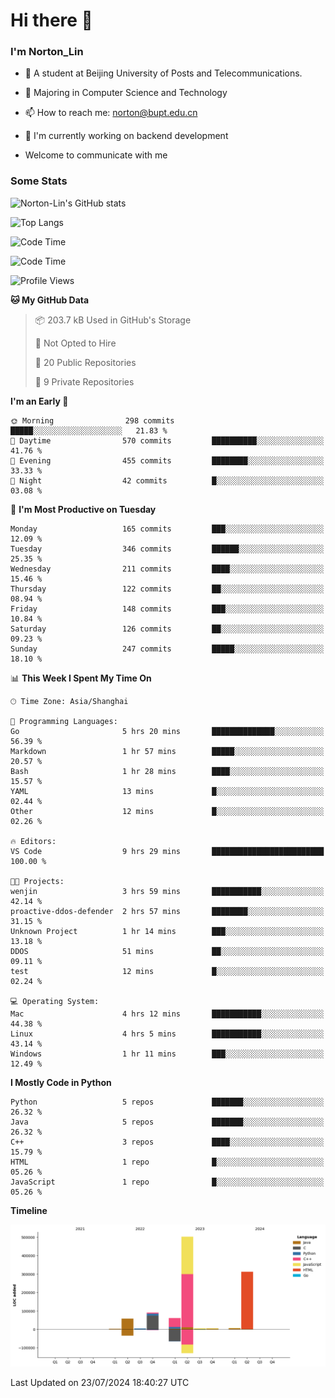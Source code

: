 
# Hi there 👋

### I'm Norton_Lin
- 🏫 A student at Beijing University of Posts and Telecommunications.
- 🌱 Majoring in Computer Science and Technology
- 📫 How to reach me: norton@bupt.edu.cn
- 🌱 I'm currently working on backend development

- Welcome to communicate with me

### Some Stats
![Norton-Lin's GitHub stats](https://github-readme-stats.vercel.app/api?username=Norton-Lin&count_private=true&show_icons=true&theme=radical)

![Top Langs](https://github-readme-stats.vercel.app/api/top-langs/?username=Norton-Lin&langs_count=10&layout=compact)

![Code Time](https://github-readme-stats.vercel.app/api/wakatime?username=Norton_Lin)

<!--START_SECTION:waka-->
![Code Time](http://img.shields.io/badge/Code%20Time-744%20hrs%2012%20mins-blue)

![Profile Views](http://img.shields.io/badge/Profile%20Views-6-blue)

**🐱 My GitHub Data** 

> 📦 203.7 kB Used in GitHub's Storage 
 > 
> 🚫 Not Opted to Hire
 > 
> 📜 20 Public Repositories 
 > 
> 🔑 9 Private Repositories 
 > 
**I'm an Early 🐤** 

```text
🌞 Morning                298 commits         █████░░░░░░░░░░░░░░░░░░░░   21.83 % 
🌆 Daytime                570 commits         ██████████░░░░░░░░░░░░░░░   41.76 % 
🌃 Evening                455 commits         ████████░░░░░░░░░░░░░░░░░   33.33 % 
🌙 Night                  42 commits          █░░░░░░░░░░░░░░░░░░░░░░░░   03.08 % 
```
📅 **I'm Most Productive on Tuesday** 

```text
Monday                   165 commits         ███░░░░░░░░░░░░░░░░░░░░░░   12.09 % 
Tuesday                  346 commits         ██████░░░░░░░░░░░░░░░░░░░   25.35 % 
Wednesday                211 commits         ████░░░░░░░░░░░░░░░░░░░░░   15.46 % 
Thursday                 122 commits         ██░░░░░░░░░░░░░░░░░░░░░░░   08.94 % 
Friday                   148 commits         ███░░░░░░░░░░░░░░░░░░░░░░   10.84 % 
Saturday                 126 commits         ██░░░░░░░░░░░░░░░░░░░░░░░   09.23 % 
Sunday                   247 commits         █████░░░░░░░░░░░░░░░░░░░░   18.10 % 
```


📊 **This Week I Spent My Time On** 

```text
🕑︎ Time Zone: Asia/Shanghai

💬 Programming Languages: 
Go                       5 hrs 20 mins       ██████████████░░░░░░░░░░░   56.39 % 
Markdown                 1 hr 57 mins        █████░░░░░░░░░░░░░░░░░░░░   20.57 % 
Bash                     1 hr 28 mins        ████░░░░░░░░░░░░░░░░░░░░░   15.57 % 
YAML                     13 mins             █░░░░░░░░░░░░░░░░░░░░░░░░   02.44 % 
Other                    12 mins             █░░░░░░░░░░░░░░░░░░░░░░░░   02.26 % 

🔥 Editors: 
VS Code                  9 hrs 29 mins       █████████████████████████   100.00 % 

🐱‍💻 Projects: 
wenjin                   3 hrs 59 mins       ███████████░░░░░░░░░░░░░░   42.14 % 
proactive-ddos-defender  2 hrs 57 mins       ████████░░░░░░░░░░░░░░░░░   31.15 % 
Unknown Project          1 hr 14 mins        ███░░░░░░░░░░░░░░░░░░░░░░   13.18 % 
DDOS                     51 mins             ██░░░░░░░░░░░░░░░░░░░░░░░   09.11 % 
test                     12 mins             █░░░░░░░░░░░░░░░░░░░░░░░░   02.24 % 

💻 Operating System: 
Mac                      4 hrs 12 mins       ███████████░░░░░░░░░░░░░░   44.38 % 
Linux                    4 hrs 5 mins        ███████████░░░░░░░░░░░░░░   43.14 % 
Windows                  1 hr 11 mins        ███░░░░░░░░░░░░░░░░░░░░░░   12.49 % 
```

**I Mostly Code in Python** 

```text
Python                   5 repos             ███████░░░░░░░░░░░░░░░░░░   26.32 % 
Java                     5 repos             ███████░░░░░░░░░░░░░░░░░░   26.32 % 
C++                      3 repos             ████░░░░░░░░░░░░░░░░░░░░░   15.79 % 
HTML                     1 repo              █░░░░░░░░░░░░░░░░░░░░░░░░   05.26 % 
JavaScript               1 repo              █░░░░░░░░░░░░░░░░░░░░░░░░   05.26 % 
```



**Timeline**

![Lines of Code chart](https://raw.githubusercontent.com/Norton-Lin/Norton-Lin/main/assets/bar_graph.png)


 Last Updated on 23/07/2024 18:40:27 UTC
<!--END_SECTION:waka-->
